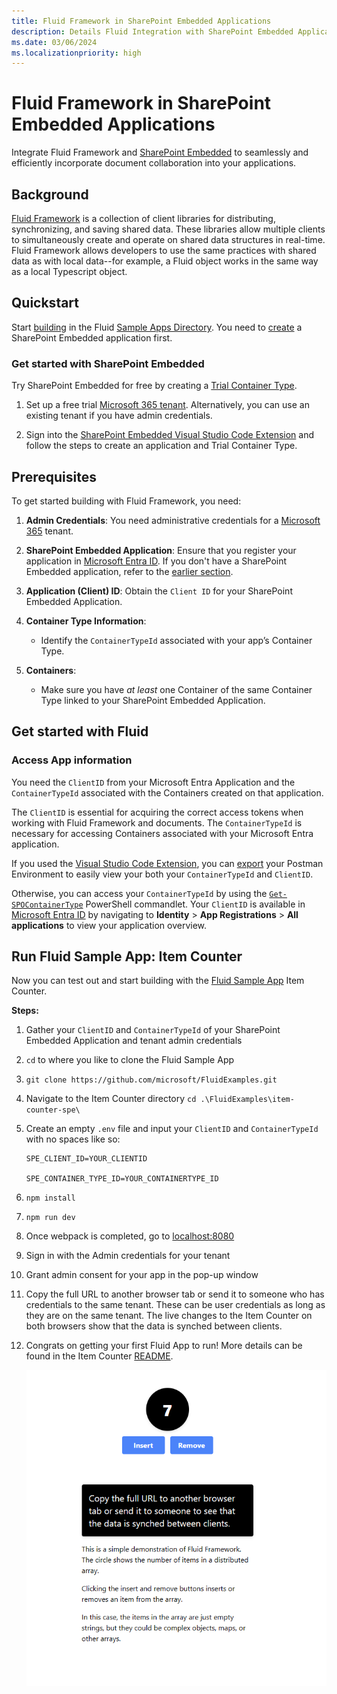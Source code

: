 ```yaml
---
title: Fluid Framework in SharePoint Embedded Applications 
description: Details Fluid Integration with SharePoint Embedded Applications
ms.date: 03/06/2024
ms.localizationpriority: high
---
```


# Fluid Framework in SharePoint Embedded Applications 

Integrate Fluid Framework and [SharePoint Embedded](../overview.md) to seamlessly and efficiently incorporate document collaboration into your applications.
 
## Background 

[Fluid Framework](https://fluidframework.com/) is a collection of client libraries for distributing, synchronizing, and saving shared data. These libraries allow multiple clients to simultaneously create and operate on shared data structures in real-time. Fluid Framework allows developers to use the same practices with shared data as with local data--for example, a Fluid object works in the same way as a local Typescript object.
 

## Quickstart 

Start [building](https://github.com/microsoft/FluidExamples/) in the Fluid [Sample Apps Directory](https://github.com/microsoft/FluidExamples/tree/main/item-counter-spe). You need to [create](#get-started-with-sharepoint-embedded) a SharePoint Embedded application first.


### Get started with SharePoint Embedded

Try SharePoint Embedded for free by creating a [Trial Container Type](./app-concepts/containertypes.md).

1. Set up a free trial [Microsoft 365 tenant](https://www.microsoft.com/microsoft-365/enterprise/microsoft365-plans-and-pricing). Alternatively, you can use an existing tenant if you have admin credentials.

1. Sign into the [SharePoint Embedded Visual Studio Code Extension](.././getting-started/spembedded-for-vscode.md) and follow the steps to create an application and Trial Container Type.


## Prerequisites

To get started building with Fluid Framework, you need:


1. **Admin Credentials**: You need administrative credentials for a [Microsoft 365](https://www.microsoft.com/en-us/microsoft-365/enterprise/microsoft365-plans-and-pricing) tenant.

1. **SharePoint Embedded Application**: Ensure that you register your application in [Microsoft Entra ID](https://entra.microsoft.com/). If you don't have a SharePoint Embedded application, refer to the [earlier section](#get-started-with-sharepoint-embedded).

1. **Application (Client) ID**: Obtain the `Client ID` for your SharePoint Embedded Application.

1. **Container Type Information**:
   - Identify the `ContainerTypeId` associated with your app’s Container Type.

1. **Containers**:
   - Make sure you have *at least* one Container of the same Container Type linked to your SharePoint Embedded Application.


## Get started with Fluid

### Access App information

You need the `ClientID` from your Microsoft Entra Application and the `ContainerTypeId` associated with the Containers created on that application.

The `ClientID` is essential for acquiring the correct access tokens when working with Fluid Framework and documents. The `ContainerTypeId` is necessary for accessing Containers associated with your Microsoft Entra application.

If you used the [Visual Studio Code Extension](../getting-started/spembedded-for-vscode.md), you can [export](https://learn.microsoft.com/sharepoint/dev/embedded/getting-started/spembedded-for-vscode#export-postman-environment) your Postman Environment to easily view your both your `ContainerTypeId` and `ClientID`.

Otherwise, you can access your `ContainerTypeId` by using the [`Get-SPOContainerType`](https://learn.microsoft.com/sharepoint/dev/embedded/concepts/admin-exp/dev-admin#viewing-of-container-types) PowerShell commandlet. Your `ClientID` is available in [Microsoft Entra ID](https://entra.microsoft.com/) by navigating to **Identity** > **App Registrations** > **All applications** to view your application overview.



## Run Fluid Sample App: Item Counter 

Now you can test out and start building with the [Fluid Sample App](https://github.com/microsoft/FluidExamples/tree/main/item-counter-spe) Item Counter. 

 

**Steps:** 

1. Gather your `ClientID` and `ContainerTypeId` of your SharePoint Embedded Application and tenant admin credentials

1. `cd` to where you like to clone the Fluid Sample App

1. `git clone https://github.com/microsoft/FluidExamples.git ` 

1. Navigate to the Item Counter directory `cd .\FluidExamples\item-counter-spe\`

1. Create an empty `.env` file and input your `ClientID` and `ContainerTypeId` with no spaces like so: 

    ```
    SPE_CLIENT_ID=YOUR_CLIENTID

    SPE_CONTAINER_TYPE_ID=YOUR_CONTAINERTYPE_ID
    ``` 

1. `npm install`

1. `npm run dev`
   
1. Once webpack is completed, go to [localhost:8080](https://localhost:8080)

1. Sign in with the Admin credentials for your tenant

1. Grant admin consent for your app in the pop-up window
   
1. Copy the full URL to another browser tab or send it to someone who has credentials to the same tenant. These can be user credentials as long as they are on the same tenant. The live changes to the Item Counter on both browsers show that the data is synched between clients.
   
1. Congrats on getting your first Fluid App to run! More details can be found in the Item Counter [README](https://github.com/microsoft/FluidExamples/tree/main/item-counter-spe).
   
    ![Item Counter Sample App](../images/itemcount.png)
 

 

 